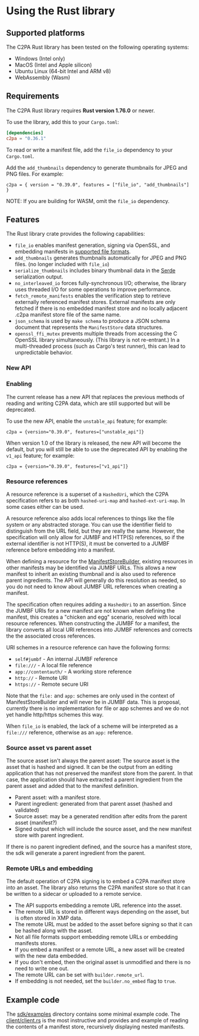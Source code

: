 # Using the Rust library

## Supported platforms

The C2PA Rust library has been tested on the following operating systems:

* Windows (Intel only)
* MacOS (Intel and Apple silicon)
* Ubuntu Linux (64-bit Intel and ARM v8)
* WebAssembly (Wasm)

## Requirements

The C2PA Rust library requires **Rust version 1.76.0** or newer.

To use the library, add this to your `Cargo.toml`:

```toml
[dependencies]
c2pa = "0.36.1"
```

To read or write a manifest file, add the `file_io` dependency to your `Cargo.toml`.

<!-- Check whether thumbnail generation has been removed -->

Add the `add_thumbnails` dependency to generate thumbnails for JPEG and PNG files. For example:

```
c2pa = { version = "0.39.0", features = ["file_io", "add_thumbnails"] }
```

NOTE: If you are building for WASM, omit the `file_io` dependency.

## Features

The Rust library crate provides the following capabilities:

* `file_io` enables manifest generation, signing via OpenSSL, and embedding manifests in [supported file formats](supported-formats.md).
* `add_thumbnails` generates thumbnails automatically for JPEG and PNG files. (no longer included with `file_io`)
* `serialize_thumbnails` includes binary thumbnail data in the [Serde](https://serde.rs/) serialization output.
* `no_interleaved_io` forces fully-synchronous I/O; otherwise, the library uses threaded I/O for some operations to improve performance.
* `fetch_remote_manifests` enables the verification step to retrieve externally referenced manifest stores.  External manifests are only fetched if there is no embedded manifest store and no locally adjacent .c2pa manifest store file of the same name.
* `json_schema` is used by `make schema` to produce a JSON schema document that represents the `ManifestStore` data structures.
* `openssl_ffi_mutex` prevents multiple threads from accessing the C OpenSSL library simultaneously. (This library is not re-entrant.) In a multi-threaded process (such as Cargo's test runner), this can lead to unpredictable behavior.

### New API

### Enabling 

<!-- This requirement should go away with actual 1.0 release -->

The current release has a new API that replaces the previous methods of reading and writing C2PA data, which are still supported but will be deprecated.  

To use the new API, enable the `unstable_api` feature; for example:

```
c2pa = {version="0.39.0", features=["unstable_api"]}
```

When version 1.0 of the library is released, the new API will become the default, but you will still be able to use the deprecated API by enabling the `v1_api` feature; for example:

```
c2pa = {version="0.39.0", features=["v1_api"]}
```

### Resource references

A resource reference is a superset of a `HashedUri`, which the C2PA specification refers to  as both `hashed-uri-map` and  `hashed-ext-uri-map`. In some cases either can be used.

A resource reference also adds local references to things like the file system or any abstracted storage. You can use the identifier field to distinguish from the URL field, but they are really the same. However, the specification will only allow for JUMBF and HTTP(S) references, so if the external identifier is not HTTP(S), it must be converted to a JUMBF reference before embedding into a manifest.

When defining a resource for the [ManifestStoreBuilder](https://docs.rs/c2pa/latest/c2pa/struct.Builder.html), existing resources in other manifests may be identified via JUMBF URLs. This allows a new manifest to inherit an existing thumbnail and is also used to reference parent ingredients. The API will generally do this resolution as needed, so you do not need to know about JUMBF URL references when creating a manifest.

The specification often requires adding a `HashedUri` to an assertion. Since the JUMBF URIs for a new manifest are not known when defining the manifest, this creates a "chicken and egg" scenario, resolved with local resource references. When constructing the JUMBF for a manifest, the library converts all local URI references into JUMBF references and corrects the the associated cross references.

URI schemes in a resource reference can have the following forms:
- `self#jumbf` - An internal JUMBF reference
- `file:///` - A local file reference
- `app://contentauth/` - A working store reference
- `http://` - Remote URI
- `https://` - Remote secure URI

Note that the `file:` and `app:` schemes are only used in the context of ManifestStoreBuilder and will never be in JUMBF data. This is proposal, currently there is no implementation for file or app schemes and we do not yet handle http/https schemes this way.

<!-- Is the above still true? "This is proposal, currently there is no implementation" -->

When `file_io` is enabled, the lack of a scheme will be interpreted as a `file:///` reference, otherwise as an `app:` reference.

### Source asset vs parent asset

The source asset isn't always the parent asset: The source asset is the asset that is hashed and signed. It can be the output from an editing application that has not preserved the manifest store from the parent. In that case, the application should have extracted a parent ingredient from the parent asset and added that to the manifest definition. 

- Parent asset: with a manifest store.
- Parent ingredient: generated from that parent asset (hashed and validated)
- Source asset: may be a generated rendition after edits from the parent asset (manifest?)
- Signed output which will include the source asset, and the new manifest store with parent ingredient.

If there is no parent ingredient defined, and the source has a manifest store, the sdk will generate a parent ingredient from the parent.

### Remote URLs and embedding

The default operation of C2PA signing is to embed a C2PA manifest store into an asset. The library also returns the C2PA manifest store so that it can be written to a sidecar or uploaded to a remote service.
- The API supports embedding a remote URL reference into the asset. 
- The remote URL is stored in different ways depending on the asset, but is often stored in XMP data.
- The remote URL must be added to the asset before signing so that it can be hashed along with the asset.
- Not all file formats support embedding remote URLs or embedding manifests stores.
- If you embed a manifest or a remote URL, a new asset will be created with the new data embedded.
- If you don't embed, then the original asset is unmodified and there is no need to write one out.
- The remote URL can be set with `builder.remote_url`.
- If embedding is not needed, set the `builder.no_embed` flag to `true`.


## Example code

The [sdk/examples](https://github.com/contentauth/c2pa-rs/tree/main/sdk/examples) directory contains some minimal example code.  The [client/client.rs](https://github.com/contentauth/c2pa-rs/blob/main/sdk/examples/client/client.rs) is the most instructive and provides and example of reading the contents of a manifest store, recursively displaying nested manifests.

